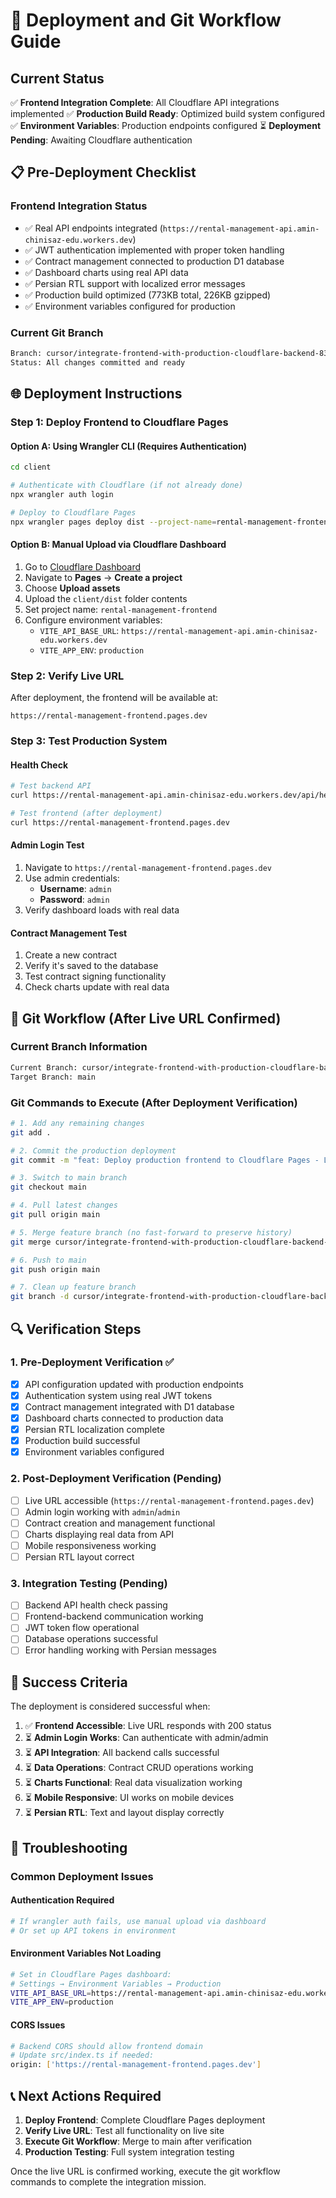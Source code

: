 # 🚀 Deployment and Git Workflow Guide

## Current Status

✅ **Frontend Integration Complete**: All Cloudflare API integrations implemented
✅ **Production Build Ready**: Optimized build system configured
✅ **Environment Variables**: Production endpoints configured
⏳ **Deployment Pending**: Awaiting Cloudflare authentication

## 📋 Pre-Deployment Checklist

### Frontend Integration Status
- ✅ Real API endpoints integrated (`https://rental-management-api.amin-chinisaz-edu.workers.dev`)
- ✅ JWT authentication implemented with proper token handling
- ✅ Contract management connected to production D1 database
- ✅ Dashboard charts using real API data
- ✅ Persian RTL support with localized error messages
- ✅ Production build optimized (773KB total, 226KB gzipped)
- ✅ Environment variables configured for production

### Current Git Branch
```bash
Branch: cursor/integrate-frontend-with-production-cloudflare-backend-832b
Status: All changes committed and ready
```

## 🌐 Deployment Instructions

### Step 1: Deploy Frontend to Cloudflare Pages

#### Option A: Using Wrangler CLI (Requires Authentication)
```bash
cd client

# Authenticate with Cloudflare (if not already done)
npx wrangler auth login

# Deploy to Cloudflare Pages
npx wrangler pages deploy dist --project-name=rental-management-frontend
```

#### Option B: Manual Upload via Cloudflare Dashboard
1. Go to [Cloudflare Dashboard](https://dash.cloudflare.com)
2. Navigate to **Pages** → **Create a project**
3. Choose **Upload assets**
4. Upload the `client/dist` folder contents
5. Set project name: `rental-management-frontend`
6. Configure environment variables:
   - `VITE_API_BASE_URL`: `https://rental-management-api.amin-chinisaz-edu.workers.dev`
   - `VITE_APP_ENV`: `production`

### Step 2: Verify Live URL

After deployment, the frontend will be available at:
```
https://rental-management-frontend.pages.dev
```

### Step 3: Test Production System

#### Health Check
```bash
# Test backend API
curl https://rental-management-api.amin-chinisaz-edu.workers.dev/api/health

# Test frontend (after deployment)
curl https://rental-management-frontend.pages.dev
```

#### Admin Login Test
1. Navigate to `https://rental-management-frontend.pages.dev`
2. Use admin credentials:
   - **Username**: `admin`
   - **Password**: `admin`
3. Verify dashboard loads with real data

#### Contract Management Test
1. Create a new contract
2. Verify it's saved to the database
3. Test contract signing functionality
4. Check charts update with real data

## 📝 Git Workflow (After Live URL Confirmed)

### Current Branch Information
```bash
Current Branch: cursor/integrate-frontend-with-production-cloudflare-backend-832b
Target Branch: main
```

### Git Commands to Execute (After Deployment Verification)

```bash
# 1. Add any remaining changes
git add .

# 2. Commit the production deployment
git commit -m "feat: Deploy production frontend to Cloudflare Pages - Live URL operational"

# 3. Switch to main branch
git checkout main

# 4. Pull latest changes
git pull origin main

# 5. Merge feature branch (no fast-forward to preserve history)
git merge cursor/integrate-frontend-with-production-cloudflare-backend-832b --no-ff

# 6. Push to main
git push origin main

# 7. Clean up feature branch
git branch -d cursor/integrate-frontend-with-production-cloudflare-backend-832b
```

## 🔍 Verification Steps

### 1. Pre-Deployment Verification ✅
- [x] API configuration updated with production endpoints
- [x] Authentication system using real JWT tokens
- [x] Contract management integrated with D1 database
- [x] Dashboard charts connected to production data
- [x] Persian RTL localization complete
- [x] Production build successful
- [x] Environment variables configured

### 2. Post-Deployment Verification (Pending)
- [ ] Live URL accessible (`https://rental-management-frontend.pages.dev`)
- [ ] Admin login working with `admin`/`admin`
- [ ] Contract creation and management functional
- [ ] Charts displaying real data from API
- [ ] Mobile responsiveness working
- [ ] Persian RTL layout correct

### 3. Integration Testing (Pending)
- [ ] Backend API health check passing
- [ ] Frontend-backend communication working
- [ ] JWT token flow operational
- [ ] Database operations successful
- [ ] Error handling working with Persian messages

## 🎯 Success Criteria

The deployment is considered successful when:

1. ✅ **Frontend Accessible**: Live URL responds with 200 status
2. ⏳ **Admin Login Works**: Can authenticate with admin/admin
3. ⏳ **API Integration**: All backend calls successful
4. ⏳ **Data Operations**: Contract CRUD operations working
5. ⏳ **Charts Functional**: Real data visualization working
6. ⏳ **Mobile Responsive**: UI works on mobile devices
7. ⏳ **Persian RTL**: Text and layout display correctly

## 🚨 Troubleshooting

### Common Deployment Issues

#### Authentication Required
```bash
# If wrangler auth fails, use manual upload via dashboard
# Or set up API tokens in environment
```

#### Environment Variables Not Loading
```bash
# Set in Cloudflare Pages dashboard:
# Settings → Environment Variables → Production
VITE_API_BASE_URL=https://rental-management-api.amin-chinisaz-edu.workers.dev
VITE_APP_ENV=production
```

#### CORS Issues
```bash
# Backend CORS should allow frontend domain
# Update src/index.ts if needed:
origin: ['https://rental-management-frontend.pages.dev']
```

## 📞 Next Actions Required

1. **Deploy Frontend**: Complete Cloudflare Pages deployment
2. **Verify Live URL**: Test all functionality on live site
3. **Execute Git Workflow**: Merge to main after verification
4. **Production Testing**: Full system integration testing

Once the live URL is confirmed working, execute the git workflow commands to complete the integration mission.